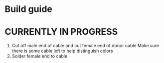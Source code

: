 # Build guide
# CURRENTLY IN PROGRESS


1. Cut off male end of cable and cut female end of donor cable
   Make sure there is some cable left to help distinguish colors    
2. Solder female end to cable
